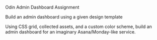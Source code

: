 Odin Admin Dashboard Assignment

Build an admin dashboard using a given design template

Using CSS grid, collected assets, and a custom color scheme, build an admin dashboard
for an imaginary Asana/Monday-like service.